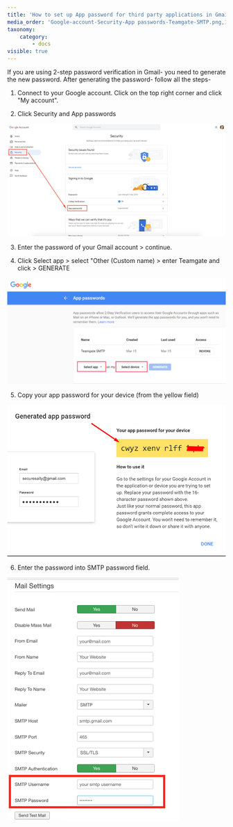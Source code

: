 ```yaml
---
title: 'How to set up App password for third party applications in Gmail?'
media_order: 'Google-account-Security-App passwords-Teamgate-SMTP.png,1.png,2.png,smtp sttings.png'
taxonomy:
    category:
        - docs
visible: true
---
```


If you are using 2-step password verification in Gmail- you need to generate the new password. After generating the password- follow all the steps-

1. Connect to your Google account. Click on the top right corner and click "My account".

2. Click Security and App passwords



![](Google-account-Security-App%20passwords-Teamgate-SMTP.png)



3. Enter the password of your Gmail account > continue.

4. Click Select app > select "Other (Custom name) > enter Teamgate and click > GENERATE


![](1.png)




5. Copy your app password for your device (from the yellow field)


![](2.png)

6. Enter the password into SMTP password field.

![](smtp%20sttings.png)
